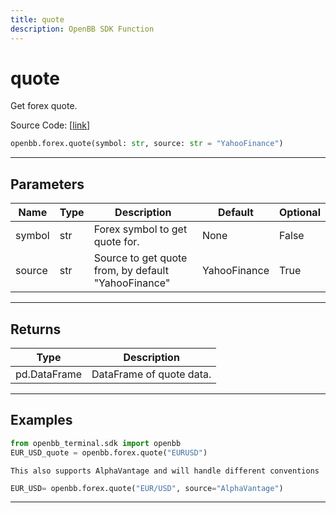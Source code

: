 ```yaml
---
title: quote
description: OpenBB SDK Function
---
```


# quote

Get forex quote.

Source Code: [[link](https://github.com/OpenBB-finance/OpenBBTerminal/tree/main/openbb_terminal/forex/sdk_helpers.py#L9)]

```python
openbb.forex.quote(symbol: str, source: str = "YahooFinance")
```

---

## Parameters

| Name | Type | Description | Default | Optional |
| ---- | ---- | ----------- | ------- | -------- |
| symbol | str | Forex symbol to get quote for. | None | False |
| source | str | Source to get quote from, by default "YahooFinance" | YahooFinance | True |


---

## Returns

| Type | Description |
| ---- | ----------- |
| pd.DataFrame | DataFrame of quote data. |
---

## Examples

```python
from openbb_terminal.sdk import openbb
EUR_USD_quote = openbb.forex.quote("EURUSD")
```

```
This also supports AlphaVantage and will handle different conventions
```
```python
EUR_USD= openbb.forex.quote("EUR/USD", source="AlphaVantage")
```

---

